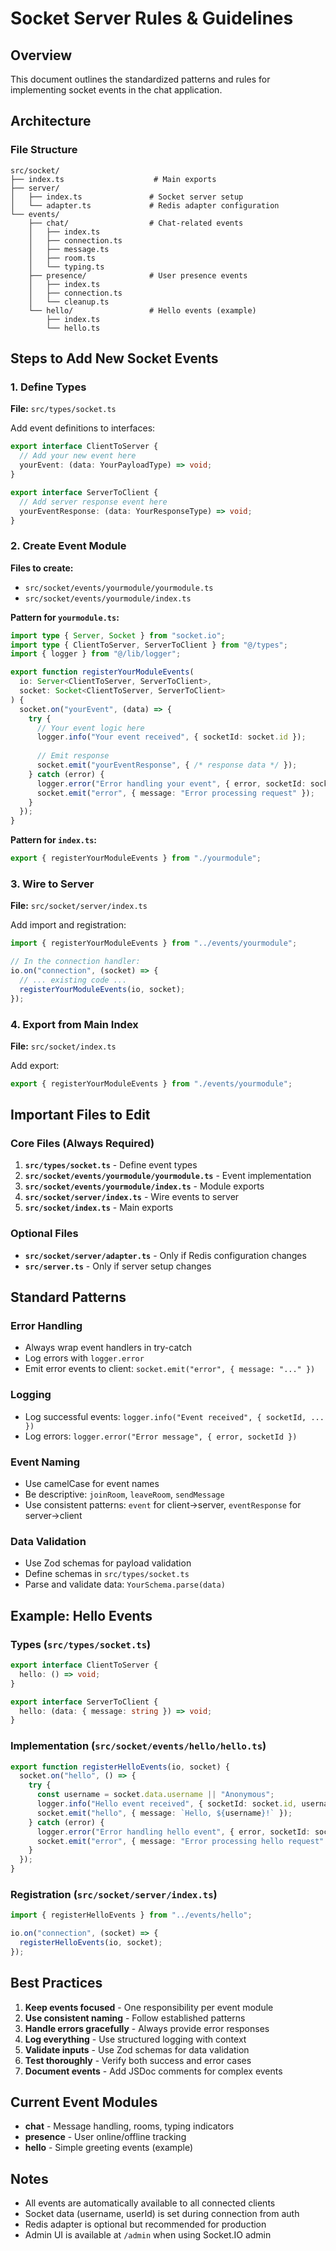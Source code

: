 # Socket Server Rules & Guidelines

## Overview
This document outlines the standardized patterns and rules for implementing socket events in the chat application.

## Architecture

### File Structure
```
src/socket/
├── index.ts                    # Main exports
├── server/
│   ├── index.ts               # Socket server setup
│   └── adapter.ts             # Redis adapter configuration
└── events/
    ├── chat/                  # Chat-related events
    │   ├── index.ts
    │   ├── connection.ts
    │   ├── message.ts
    │   ├── room.ts
    │   └── typing.ts
    ├── presence/              # User presence events
    │   ├── index.ts
    │   ├── connection.ts
    │   └── cleanup.ts
    └── hello/                 # Hello events (example)
        ├── index.ts
        └── hello.ts
```

## Steps to Add New Socket Events

### 1. Define Types
**File:** `src/types/socket.ts`

Add event definitions to interfaces:
```typescript
export interface ClientToServer {
  // Add your new event here
  yourEvent: (data: YourPayloadType) => void;
}

export interface ServerToClient {
  // Add server response event here
  yourEventResponse: (data: YourResponseType) => void;
}
```

### 2. Create Event Module
**Files to create:**
- `src/socket/events/yourmodule/yourmodule.ts`
- `src/socket/events/yourmodule/index.ts`

**Pattern for `yourmodule.ts`:**
```typescript
import type { Server, Socket } from "socket.io";
import type { ClientToServer, ServerToClient } from "@/types";
import { logger } from "@/lib/logger";

export function registerYourModuleEvents(
  io: Server<ClientToServer, ServerToClient>,
  socket: Socket<ClientToServer, ServerToClient>
) {
  socket.on("yourEvent", (data) => {
    try {
      // Your event logic here
      logger.info("Your event received", { socketId: socket.id });
      
      // Emit response
      socket.emit("yourEventResponse", { /* response data */ });
    } catch (error) {
      logger.error("Error handling your event", { error, socketId: socket.id });
      socket.emit("error", { message: "Error processing request" });
    }
  });
}
```

**Pattern for `index.ts`:**
```typescript
export { registerYourModuleEvents } from "./yourmodule";
```

### 3. Wire to Server
**File:** `src/socket/server/index.ts`

Add import and registration:
```typescript
import { registerYourModuleEvents } from "../events/yourmodule";

// In the connection handler:
io.on("connection", (socket) => {
  // ... existing code ...
  registerYourModuleEvents(io, socket);
});
```

### 4. Export from Main Index
**File:** `src/socket/index.ts`

Add export:
```typescript
export { registerYourModuleEvents } from "./events/yourmodule";
```

## Important Files to Edit

### Core Files (Always Required)
1. **`src/types/socket.ts`** - Define event types
2. **`src/socket/events/yourmodule/yourmodule.ts`** - Event implementation
3. **`src/socket/events/yourmodule/index.ts`** - Module exports
4. **`src/socket/server/index.ts`** - Wire events to server
5. **`src/socket/index.ts`** - Main exports

### Optional Files
- **`src/socket/server/adapter.ts`** - Only if Redis configuration changes
- **`src/server.ts`** - Only if server setup changes

## Standard Patterns

### Error Handling
- Always wrap event handlers in try-catch
- Log errors with `logger.error`
- Emit error events to client: `socket.emit("error", { message: "..." })`

### Logging
- Log successful events: `logger.info("Event received", { socketId, ... })`
- Log errors: `logger.error("Error message", { error, socketId })`

### Event Naming
- Use camelCase for event names
- Be descriptive: `joinRoom`, `leaveRoom`, `sendMessage`
- Use consistent patterns: `event` for client→server, `eventResponse` for server→client

### Data Validation
- Use Zod schemas for payload validation
- Define schemas in `src/types/socket.ts`
- Parse and validate data: `YourSchema.parse(data)`

## Example: Hello Events

### Types (`src/types/socket.ts`)
```typescript
export interface ClientToServer {
  hello: () => void;
}

export interface ServerToClient {
  hello: (data: { message: string }) => void;
}
```

### Implementation (`src/socket/events/hello/hello.ts`)
```typescript
export function registerHelloEvents(io, socket) {
  socket.on("hello", () => {
    try {
      const username = socket.data.username || "Anonymous";
      logger.info("Hello event received", { socketId: socket.id, username });
      socket.emit("hello", { message: `Hello, ${username}!` });
    } catch (error) {
      logger.error("Error handling hello event", { error, socketId: socket.id });
      socket.emit("error", { message: "Error processing hello request" });
    }
  });
}
```

### Registration (`src/socket/server/index.ts`)
```typescript
import { registerHelloEvents } from "../events/hello";

io.on("connection", (socket) => {
  registerHelloEvents(io, socket);
});
```

## Best Practices

1. **Keep events focused** - One responsibility per event module
2. **Use consistent naming** - Follow established patterns
3. **Handle errors gracefully** - Always provide error responses
4. **Log everything** - Use structured logging with context
5. **Validate inputs** - Use Zod schemas for data validation
6. **Test thoroughly** - Verify both success and error cases
7. **Document events** - Add JSDoc comments for complex events

## Current Event Modules

- **chat** - Message handling, rooms, typing indicators
- **presence** - User online/offline tracking
- **hello** - Simple greeting events (example)

## Notes

- All events are automatically available to all connected clients
- Socket data (username, userId) is set during connection from auth
- Redis adapter is optional but recommended for production
- Admin UI is available at `/admin` when using Socket.IO admin
